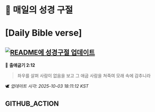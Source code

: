 # 🙏 매일의 성경 구절
# [Daily Bible verse]
## [![README에 성경구절 업데이트](https://github.com/DONGSUKA/first_test/actions/workflows/update-readme-bible.yml/badge.svg)](https://github.com/DONGSUKA/first_test/actions/workflows/update-readme-bible.yml)
<!-- START_BIBLE_VERSE -->
📖 **출애굽기 2:12**
> 좌우를 살펴 사람이 없음을 보고 그 애굽 사람을 쳐죽여 모래 속에 감추니라

🕊️ _업데이트 시각: 2025-10-03 18:11:12 KST_
  <!-- END_BIBLE_VERSE -->
## GITHUB_ACTION
